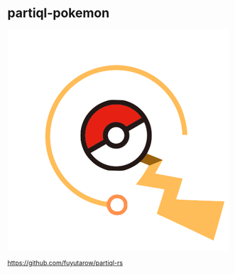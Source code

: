 # partiql-pokemon

![](https://raw.githubusercontent.com/fuyutarow/partiql-pokemon/alpha/assets/logo.png)

https://github.com/fuyutarow/partiql-rs